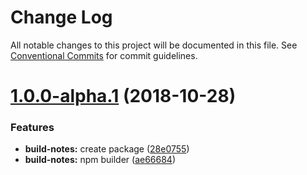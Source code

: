 # Change Log

All notable changes to this project will be documented in this file.
See [Conventional Commits](https://conventionalcommits.org) for commit guidelines.

# [1.0.0-alpha.1](https://github.com/angular-buddies/angular-buddies/compare/v1.0.0-alpha.0...v1.0.0-alpha.1) (2018-10-28)

### Features

* **build-notes:** create package ([28e0755](https://github.com/angular-buddies/angular-buddies/commit/28e0755))
* **build-notes:** npm builder ([ae66684](https://github.com/angular-buddies/angular-buddies/commit/ae66684))
